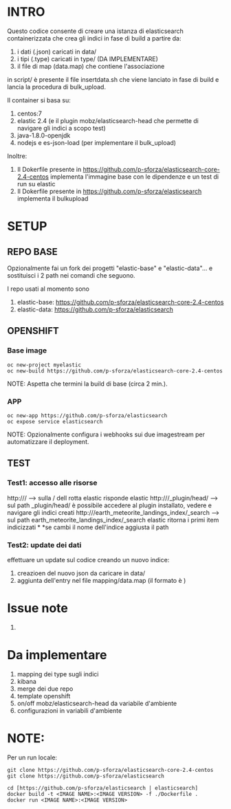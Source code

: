 # INTRO
Questo codice consente di creare una istanza di elasticsearch containerizzata che crea gli indici in fase di build a partire da:
1) i dati (.json) caricati in data/
2) i tipi (.type) caricati in type/ (DA IMPLEMENTARE)
3) il file di map (data.map) che contiene l'associazione  <DATA FILENAME> <INDEX NAME> <TYPE NAME>

in script/ è presente il file insertdata.sh che viene lanciato in fase di build e lancia la procedura di bulk_upload.

Il container si basa su:
1) centos:7
2) elastic 2.4 (e il plugin mobz/elasticsearch-head che permette di navigare gli indici a scopo test)
3) java-1.8.0-openjdk
4) nodejs e es-json-load (per implementare il bulk_upload)

Inoltre:
1) Il Dokerfile presente in https://github.com/p-sforza/elasticsearch-core-2.4-centos implementa l'immagine base con le dipendenze e un test di run su elastic
2) Il Dokerfile presente in https://github.com/p-sforza/elasticsearch implementa il bulkupload 

# SETUP
## REPO BASE
Opzionalmente fai un fork dei progetti "elastic-base" e "elastic-data"... e sostituisci i 2 path nei comandi che seguono.

I repo usati al momento sono
1) elastic-base: https://github.com/p-sforza/elasticsearch-core-2.4-centos
2) elastic-data: https://github.com/p-sforza/elasticsearch

## OPENSHIFT
### Base image
```
oc new-project myelastic
oc new-build https://github.com/p-sforza/elasticsearch-core-2.4-centos
```
NOTE: Aspetta che termini la build di base (circa 2 min.).

### APP
```
oc new-app https://github.com/p-sforza/elasticsearch
oc expose service elasticsearch
```
NOTE: Opzionalmente configura i webhooks sui due imagestream per automatizzare il deployment.

## TEST
### Test1: accesso alle risorse 
   http://<YOUR APP URL>/ --> sulla / dell rotta elastic risponde elastic
   http://<YOUR APP URL>/_plugin/head/ --> sul path _plugin/head/ è possibile accedere al plugin installato, vedere e navigare gli indici creati
   http://<YOUR APP URL>/earth_meteorite_landings_index/_search --> sul path earth_meteorite_landings_index/_search elastic ritorna i primi item indicizzati *
   *se cambi il nome dell'indice aggiusta il path

### Test2: update dei dati
   effettuare un update sul codice creando un nuovo indice:
   1) creazioen del nuovo json da caricare in data/
   2) aggiunta dell'entry nel file mapping/data.map (il formato è <DATA FILENAME> <INDEX NAME> <TYPE NAME> )
   

# Issue note
1) 

# Da implementare
1) mapping dei type sugli indici
2) kibana
3) merge dei due repo
4) template openshift
5) on/off mobz/elasticsearch-head da variabile d'ambiente
6) configurazioni in variabili d'ambiente

# NOTE:
Per un run locale:
```
git clone https://github.com/p-sforza/elasticsearch-core-2.4-centos
git clone https://github.com/p-sforza/elasticsearch

cd [https://github.com/p-sforza/elasticsearch | elasticsearch]
docker build -t <IMAGE NAME>:<IMAGE VERSION> -f ./Dockerfile .
docker run <IMAGE NAME>:<IMAGE VERSION>
```
